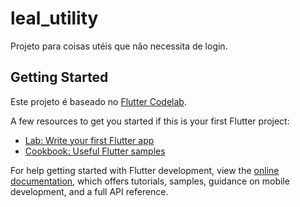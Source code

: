 # leal_utility

Projeto para coisas utéis que não necessita de login.

## Getting Started

Este projeto é baseado no [Flutter Codelab](https://docs.flutter.dev/get-started/codelab).

A few resources to get you started if this is your first Flutter project:

- [Lab: Write your first Flutter app](https://docs.flutter.dev/get-started/codelab)
- [Cookbook: Useful Flutter samples](https://docs.flutter.dev/cookbook)

For help getting started with Flutter development, view the
[online documentation](https://docs.flutter.dev/), which offers tutorials,
samples, guidance on mobile development, and a full API reference.
